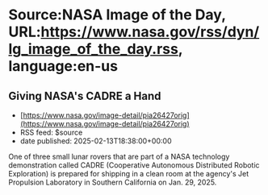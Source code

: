 # Source:NASA Image of the Day, URL:https://www.nasa.gov/rss/dyn/lg_image_of_the_day.rss, language:en-us

## Giving NASA's CADRE a Hand
 - [https://www.nasa.gov/image-detail/pia26427orig](https://www.nasa.gov/image-detail/pia26427orig)
 - RSS feed: $source
 - date published: 2025-02-13T18:38:00+00:00

One of three small lunar rovers that are part of a NASA technology demonstration called CADRE (Cooperative Autonomous Distributed Robotic Exploration) is prepared for shipping in a clean room at the agency's Jet Propulsion Laboratory in Southern California on Jan. 29, 2025.

